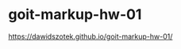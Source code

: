 # goit-markup-hw-01

<a href="https://dawidszotek.github.io/goit-markup-hw-01/">https://dawidszotek.github.io/goit-markup-hw-01/</a>
